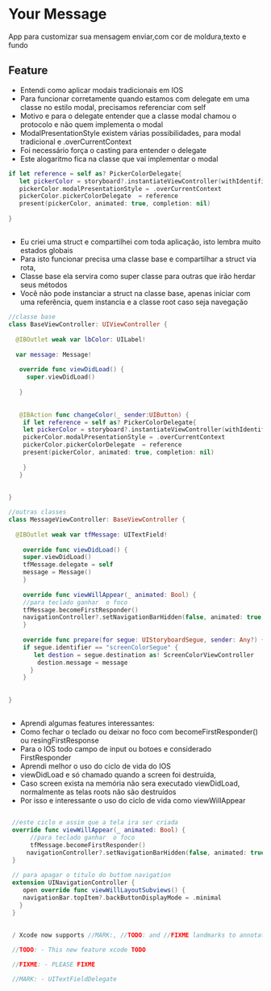 # Your Message
App para customizar sua mensagem enviar,com cor de moldura,texto e fundo


## Feature
  - Entendi como aplicar modais tradicionais em IOS
- Para funcionar corretamente quando estamos com delegate em uma classe no estilo modal, precisamos referenciar com self
- Motivo e para o delegate entender  que a classe modal chamou o protocolo e não quem implementa o modal
- ModalPresentationStyle existem várias possibilidades, para modal tradicional e .overCurrentContext
- Foi necessário força o casting para entender o delegate
- Este alogaritmo fica na classe que vai implementar o modal

```swift
if let reference = self as? PickerColorDelegate{
   let pickerColor = storyboard?.instantiateViewController(withIdentifier:"PickerColorController" ) as! PickerColorController
   pickerColor.modalPresentationStyle = .overCurrentContext 
   pickerColor.pickerColorDelegate  = reference
   present(pickerColor, animated: true, completion: nil)
			
}
```
##
- Eu criei uma struct e compartilhei com toda aplicação, isto lembra muito estados globais
- Para isto funcionar precisa uma classe base e compartilhar a struct via rota, 
- Classe base ela servira como super classe para outras que irão herdar seus métodos 
- Você não pode instanciar a struct na classe base, apenas iniciar com uma referência, quem instancia e a classe root caso seja navegação


```swift
//classe base
class BaseViewController: UIViewController {
	
  @IBOutlet weak var lbColor: UILabel!
	
  var message: Message!
	
   override func viewDidLoad() {
     super.viewDidLoad()
		
   }
	
	
   @IBAction func changeColor(_ sender:UIButton) {
	if let reference = self as? PickerColorDelegate{
	let pickerColor = storyboard?.instantiateViewController(withIdentifier:"PickerColorController" ) as! PickerColorController
	pickerColor.modalPresentationStyle = .overCurrentContext
	pickerColor.pickerColorDelegate  = reference
	present(pickerColor, animated: true, completion: nil)
			
	}
   }
	
	
}

//outras classes
class MessageViewController: BaseViewController {
	
  @IBOutlet weak var tfMessage: UITextField!
	
    override func viewDidLoad() {
	super.viewDidLoad()
	tfMessage.delegate = self
	message = Message()
    }
	
    override func viewWillAppear(_ animated: Bool) {
	//para teclado ganhar  o foco
	tfMessage.becomeFirstResponder()
	navigationController?.setNavigationBarHidden(false, animated: true)
    }
	
    override func prepare(for segue: UIStoryboardSegue, sender: Any?) {
	if segue.identifier == "screenColorSegue" {
	   let destion = segue.destination as! ScreenColorViewController
	    destion.message = message
	  }
	}
		
	
}

```

##
- Aprendi algumas features interessantes:
- Como fechar o teclado ou deixar no foco com becomeFirstResponder() ou  resingFirstResponse
- Para o IOS todo campo de input ou botoes e considerado FirstResponder
- Aprendi melhor o uso do ciclo de vida do IOS
- viewDidLoad e só chamado quando a screen foi destruída,
- Caso  screen exista  na memória não sera  executado viewDidLoad, normalmente as telas roots não  são destruídos
- Por isso e interessante o uso do ciclo de vida como viewWillAppear
 

```swift

 //este ciclo e assim que a tela ira ser criada
 override func viewWillAppear(_ animated: Bool) {
      //para teclado ganhar  o foco
      tfMessage.becomeFirstResponder()
     navigationController?.setNavigationBarHidden(false, animated: true)
 }
  
 // para apagar o titulo do buttom navigation
 extension UINavigationController {
    open override func viewWillLayoutSubviews() {
	navigationBar.topItem?.backButtonDisplayMode = .minimal
   }
 }
 
 
 / Xcode now supports //MARK:, //TODO: and //FIXME landmarks to annotate your code and lists them in the jump bar. (14768427)!

 //TODO: - This new feature xcode TODO

 //FIXME: - PLEASE FIXME

 //MARK: - UITextFieldDelegate

```




